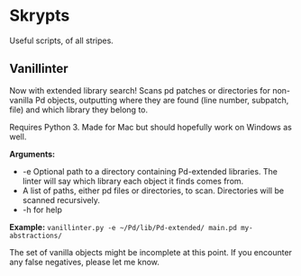 # Skrypts

Useful scripts, of all stripes.

## Vanillinter

Now with extended library search! Scans pd patches or directories for non-vanilla Pd objects, outputting where they are found (line number, subpatch, file) and which library they belong to.

Requires Python 3. Made for Mac but should hopefully work on Windows as well.

**Arguments:**
 -  -e Optional path to a directory containing Pd-extended libraries. The linter will say which library each object it finds comes from.
 -  A list of paths, either pd files or directories, to scan. Directories will be scanned recursively.
 -  -h for help

**Example:** `vanillinter.py -e ~/Pd/lib/Pd-extended/ main.pd my-abstractions/`

The set of vanilla objects might be incomplete at this point. If you encounter any false negatives, please let me know.
